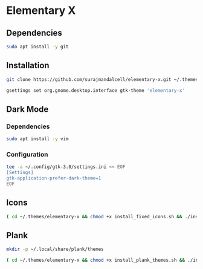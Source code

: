 # Elementary X

## Dependencies

```sh
sudo apt install -y git
```

## Installation

```sh
git clone https://github.com/surajmandalcell/elementary-x.git ~/.themes/elementary-x
```

```sh
gsettings set org.gnome.desktop.interface gtk-theme 'elementary-x'
```

## Dark Mode

### Dependencies

```sh
sudo apt install -y vim
```

### Configuration

```sh
tee -a ~/.config/gtk-3.0/settings.ini << EOF
[Settings]
gtk-application-prefer-dark-theme=1
EOF
```

## Icons

```sh
( cd ~/.themes/elementary-x && chmod +x install_fixed_icons.sh && ./install_fixed_icons.sh )
```

## Plank

```sh
mkdir -p ~/.local/share/plank/themes
```

```sh
( cd ~/.themes/elementary-x && chmod +x install_plank_themes.sh && ./install_plank_themes.sh )
```
